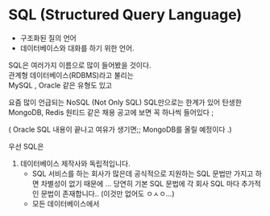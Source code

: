 # SQL (Structured Query Language)

- 구조화된 질의 언어
- 데이터베이스와 대화를 하기 위한 언어.


SQL은 여러가지 이름으로 많이 들어봤을 것이다.  
관계형 데이터베이스(RDBMS)라고 불리는   
MySQL , Oracle 같은 유형도 있고   

요즘 많이 언급되는 NoSQL (Not Only SQL) SQL만으로는 한계가 있어 탄생한   
MongoDB, Redis 원티드 같은 채용 공고에 보면 꼭 하나씩 들어있다 ; 


( Oracle SQL 내용이 끝나고 여유가 생기면;; MongoDB를 올릴 예정이다 .)   


우선 SQL은

1. 데이터베이스 제작사와 독립적입니다.
	- SQL 서비스를 하는 회사가 많은데 공식적으로 지원하는 SQL 문법만 가지고 하면 차별성이 없기 때문에 ... 당연히 기본 SQL 문법에 각 회사 SQL 마다 추가적인 문법이 존재합니다.. (이것만 없어도 ㅇㅅㅇ...)
	- 모든 데이터베이스에서 

